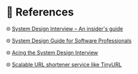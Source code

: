 # 📘 References

🌐 [System Design Interview – An insider's guide](https://www.amazon.com/System-Design-Interview-insiders-Second/dp/B08CMF2CQF)

🌐 [System Design Guide for Software Professionals](https://www.amazon.com/System-Design-Guide-Software-Professionals/dp/1805124994)


🌐 [Acing the System Design Interview](https://www.amazon.com/Acing-System-Design-Interview-Zhiyong/dp/1633439100)

🌐 [Scalable URL shortener service like TinyURL](https://medium.com/@sandeep4.verma/system-design-scalable-url-shortener-service-like-tinyurl-106f30f23a82)
